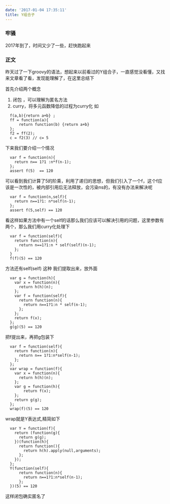 ```yaml
---
date: '2017-01-04 17:35:11'
title: Y组合子
---
```


### 牢骚 ###
2017年到了，时间又少了一些，赶快跑起来

### 正文 ###
昨天过了一下groovy的语法，想起来以前看过的Y组合子，一直感觉没看懂，又找来文章看了看，发现能理解了，在这里总结下

首先介绍两个概念
1. 闭包 ，可以理解为匿名方法
2. curry，将多元函数降低的过程为curry化 如

```
  f(a,b){return a+b} ;
  ff = function(a){
      return function(b) {return a+b}
  };
  f2 = ff(2);
  c = f2(3) // c= 5
```
下来我们要介绍一个情况
```
  var f = function(n){
    return n== 1?1 :n*f(n-1);
  };
  assert f(5)  == 120
```
可以看到我们计算了5的阶乘，利用了递归的思想，但我们引入了一个f，这个f应该是一次性的，被内部引用后无法释放，会污染ns的，有没有办法来解决呢
```
  var f = function(n,self){
    return n==1?1: n*self(n-1);
  };
  assert f(5,self) == 120
```
看这样如果方法中有一个self的话那么我们应该可以解决引用的问题，这里参数有两个，那么我们用curry化处理下
```
  var f = function(self){
    return function(n){
      return n==1?1:n * self(self)(n-1);
    };
  }
  f(f)(5) == 120
```
方法还有self(self) 这种 我们提取出来，放外面
```
  var g = function(h){
    var x = function(n){
      return h(h)(n);
    };
    var f = function(self){
      return function(n){
        return n==1?1:n * self(n-1);
      };
    };
    return f(x);
  };
  g(g)(5) == 120
```
把f提出来，再把g包装下
```
  var f = function(self){
    return function(n){
      return n== 1?1:n*self(n-1);
    };
  };
  var wrap = function(f){
    var x = function(n){
      return h(h)(n);
    };
    var g = function(h){
        return f(x);
    };
    return g(g);
  };
  wrap(f)(5) == 120
```
wrap就是Y表达式,精简如下
```
  var Y = function(f){
    return (function(g){
      return g(g);
    })(function(h){
      return function(){
        return h(h).apply(null,arguments);
      };
    });
  };
  Y(function(self){
      return function(n){
        return n==1?1:n*self(n-1);
      };
  })(5) == 120
```
这样闭包确实匿名了
